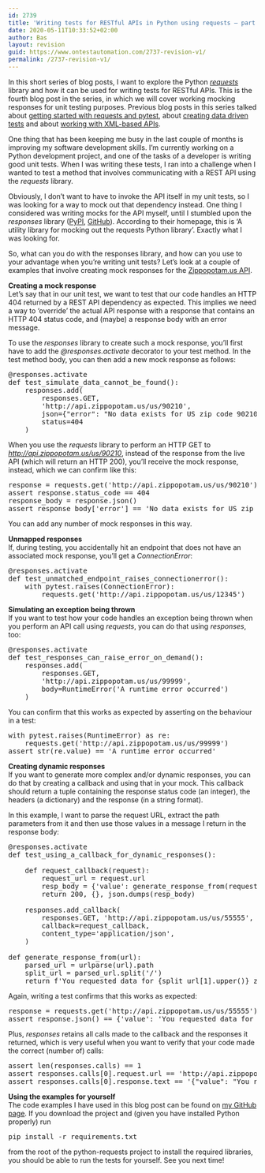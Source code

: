 ```yaml
---
id: 2739
title: 'Writing tests for RESTful APIs in Python using requests – part 4: mocking responses'
date: 2020-05-11T10:33:52+02:00
author: Bas
layout: revision
guid: https://www.ontestautomation.com/2737-revision-v1/
permalink: /2737-revision-v1/
---
```

In this short series of blog posts, I want to explore the Python _<a href="https://requests.readthedocs.io/en/master/" target="_blank" rel="noreferrer noopener">requests</a>_ library and how it can be used for writing tests for RESTful APIs. This is the fourth blog post in the series, in which we will cover working mocking responses for unit testing purposes. Previous blog posts in this series talked about [getting started with requests and pytest](https://www.ontestautomation.com/writing-tests-for-restful-apis-in-python-using-requests-part-1-basic-tests/), about [creating data driven tests](https://www.ontestautomation.com/writing-tests-for-restful-apis-in-python-using-requests-part-2-data-driven-tests/) and about [working with XML-based APIs](https://www.ontestautomation.com/writing-tests-for-restful-apis-in-python-using-requests-part-3-working-with-xml/).

One thing that has been keeping me busy in the last couple of months is improving my software development skills. I&#8217;m currently working on a Python development project, and one of the tasks of a developer is writing good unit tests. When I was writing these tests, I ran into a challenge when I wanted to test a method that involves communicating with a REST API using the _requests_ library.

Obviously, I don&#8217;t want to have to invoke the API itself in my unit tests, so I was looking for a way to mock out that dependency instead. One thing I considered was writing mocks for the API myself, until I stumbled upon the _responses_ library (<a rel="noreferrer noopener" href="https://pypi.org/project/responses/" target="_blank">PyPI</a>, <a href="https://github.com/getsentry/responses" target="_blank" rel="noreferrer noopener">GitHub</a>). According to their homepage, this is &#8216;A utility library for mocking out the requests Python library&#8217;. Exactly what I was looking for.

So, what can you do with the responses library, and how can you use to your advantage when you&#8217;re writing unit tests? Let&#8217;s look at a couple of examples that involve creating mock responses for the <a href="http://api.zippopotam.us/" target="_blank" rel="noreferrer noopener">Zippopotam.us API</a>.

**Creating a mock response**  
Let&#8217;s say that in our unit test, we want to test that our code handles an HTTP 404 returned by a REST API dependency as expected. This implies we need a way to &#8216;override&#8217; the actual API response with a response that contains an HTTP 404 status code, and (maybe) a response body with an error message.

To use the _responses_ library to create such a mock response, you&#8217;ll first have to add the _@responses.activate_ decorator to your test method. In the test method body, you can then add a new mock response as follows:

<pre class="EnlighterJSRAW" data-enlighter-language="python" data-enlighter-theme="" data-enlighter-highlight="" data-enlighter-linenumbers="" data-enlighter-lineoffset="" data-enlighter-title="" data-enlighter-group="">@responses.activate
def test_simulate_data_cannot_be_found():
    responses.add(
        responses.GET,
        &#039;http://api.zippopotam.us/us/90210&#039;,
        json={"error": "No data exists for US zip code 90210"},
        status=404
    )</pre>

When you use the _requests_ library to perform an HTTP GET to _http://api.zippopotam.us/us/90210_, instead of the response from the live API (which will return an HTTP 200), you&#8217;ll receive the mock response, instead, which we can confirm like this:

<pre class="EnlighterJSRAW" data-enlighter-language="python" data-enlighter-theme="" data-enlighter-highlight="" data-enlighter-linenumbers="" data-enlighter-lineoffset="" data-enlighter-title="" data-enlighter-group="">response = requests.get(&#039;http://api.zippopotam.us/us/90210&#039;)
assert response.status_code == 404
response_body = response.json()
assert response_body[&#039;error&#039;] == &#039;No data exists for US zip code 90210&#039;</pre>

You can add any number of mock responses in this way.

**Unmapped responses**  
If, during testing, you accidentally hit an endpoint that does not have an associated mock response, you&#8217;ll get a _ConnectionError_:

<pre class="EnlighterJSRAW" data-enlighter-language="python" data-enlighter-theme="" data-enlighter-highlight="" data-enlighter-linenumbers="" data-enlighter-lineoffset="" data-enlighter-title="" data-enlighter-group="">@responses.activate
def test_unmatched_endpoint_raises_connectionerror():
    with pytest.raises(ConnectionError):
        requests.get(&#039;http://api.zippopotam.us/us/12345&#039;)</pre>

**Simulating an exception being thrown**  
If you want to test how your code handles an exception being thrown when you perform an API call using _requests_, you can do that using _responses_, too:

<pre class="EnlighterJSRAW" data-enlighter-language="python" data-enlighter-theme="" data-enlighter-highlight="" data-enlighter-linenumbers="" data-enlighter-lineoffset="" data-enlighter-title="" data-enlighter-group="">@responses.activate
def test_responses_can_raise_error_on_demand():
    responses.add(
        responses.GET,
        &#039;http://api.zippopotam.us/us/99999&#039;,
        body=RuntimeError(&#039;A runtime error occurred&#039;)
    )</pre>

You can confirm that this works as expected by asserting on the behaviour in a test:

<pre class="EnlighterJSRAW" data-enlighter-language="python" data-enlighter-theme="" data-enlighter-highlight="" data-enlighter-linenumbers="" data-enlighter-lineoffset="" data-enlighter-title="" data-enlighter-group="">with pytest.raises(RuntimeError) as re:
    requests.get(&#039;http://api.zippopotam.us/us/99999&#039;)
assert str(re.value) == &#039;A runtime error occurred&#039;</pre>

**Creating dynamic responses**  
If you want to generate more complex and/or dynamic responses, you can do that by creating a callback and using that in your mock. This callback should return a tuple containing the response status code (an integer), the headers (a dictionary) and the response (in a string format).

In this example, I want to parse the request URL, extract the path parameters from it and then use those values in a message I return in the response body:

<pre class="EnlighterJSRAW" data-enlighter-language="python" data-enlighter-theme="" data-enlighter-highlight="" data-enlighter-linenumbers="" data-enlighter-lineoffset="" data-enlighter-title="" data-enlighter-group="">@responses.activate
def test_using_a_callback_for_dynamic_responses():

    def request_callback(request):
        request_url = request.url
        resp_body = {&#039;value&#039;: generate_response_from(request_url)}
        return 200, {}, json.dumps(resp_body)

    responses.add_callback(
        responses.GET, &#039;http://api.zippopotam.us/us/55555&#039;,
        callback=request_callback,
        content_type=&#039;application/json&#039;,
    )

def generate_response_from(url):
    parsed_url = urlparse(url).path
    split_url = parsed_url.split(&#039;/&#039;)
    return f&#039;You requested data for {split_url[1].upper()} zip code {split_url[2]}&#039;</pre>

Again, writing a test confirms that this works as expected:

<pre class="EnlighterJSRAW" data-enlighter-language="python" data-enlighter-theme="" data-enlighter-highlight="" data-enlighter-linenumbers="" data-enlighter-lineoffset="" data-enlighter-title="" data-enlighter-group="">response = requests.get(&#039;http://api.zippopotam.us/us/55555&#039;)
assert response.json() == {&#039;value&#039;: &#039;You requested data for US zip code 55555&#039;}</pre>

Plus, _responses_ retains all calls made to the callback and the responses it returned, which is very useful when you want to verify that your code made the correct (number of) calls:

<pre class="EnlighterJSRAW" data-enlighter-language="python" data-enlighter-theme="" data-enlighter-highlight="" data-enlighter-linenumbers="" data-enlighter-lineoffset="" data-enlighter-title="" data-enlighter-group="">assert len(responses.calls) == 1
assert responses.calls[0].request.url == &#039;http://api.zippopotam.us/us/55555&#039;
assert responses.calls[0].response.text == &#039;{"value": "You requested data for US zip code 55555"}&#039;</pre>

**Using the examples for yourself**  
The code examples I have used in this blog post can be found on <a href="https://github.com/basdijkstra/ota-examples/tree/master/python-requests" target="_blank" rel="noreferrer noopener">my GitHub page</a>. If you download the project and (given you have installed Python properly) run

<pre class="wp-block-preformatted">pip install -r requirements.txt</pre>

from the root of the python-requests project to install the required libraries, you should be able to run the tests for yourself. See you next time!
